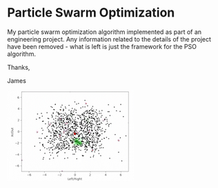 # Particle Swarm Optimization
My particle swarm optimization algorithm implemented as part of an engineering project. Any information related to the details of the project have been removed - what is left is just the framework for the PSO algorithm.

Thanks,

James

![](https://github.com/jamesdevinkern/particle_swarm_optimization/blob/main/pso_example.gif)
